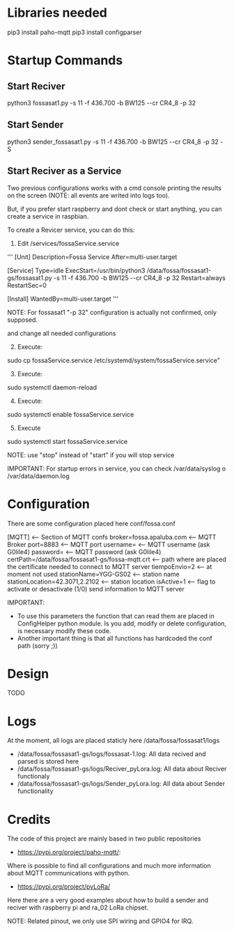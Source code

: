 # Libraries needed

pip3 install paho-mqtt
pip3 install configparser 

# Startup Commands

## Start Reciver

python3 fossasat1.py -s 11 -f 436.700 -b BW125 --cr CR4_8 -p 32

## Start Sender

python3 sender_fossasat1.py -s 11 -f 436.700 -b BW125 --cr CR4_8 -p 32 -S

## Start Reciver as a Service

Two previous configurations works with a cmd console printing the results on the screen (NOTE: all events are writed into logs too).

But, if you prefer start raspberry and dont check or start anything, you can create a service in raspbian.

To create a Revicer service, you can do this:

1. Edit <home>/services/fossaService.service

'''
[Unit]
Description=Fossa Service
After=multi-user.target

[Service]
Type=idle
ExecStart=/usr/bin/python3 /data/fossa/fossasat1-gs/fossasat1.py -s 11 -f 436.700 -b BW125 --cr CR4_8 -p 32 
Restart=always
RestartSec=0

[Install]
WantedBy=multi-user.target
'''

NOTE: For fossasat1 "-p 32" configuration is actually not confirmed, only supposed.

and change all needed configurations

2. Execute: 

sudo cp fossaService.service /etc/systemd/system/fossaService.service"

3. Execute:

sudo systemctl daemon-reload 

4. Execute:

sudo systemctl enable fossaService.service

5. Execute

sudo systemctl start fossaService.service

NOTE: use "stop" instead of "start" if you will stop service

IMPORTANT: For startup errors in service, you can check /var/data/syslog o /var/data/daemon.log

# Configuration

There are some configuration placed here conf/fossa.conf

[MQTT] <-- Section of MQTT confs 
broker=fossa.apaluba.com <-- MQTT Broker 
port=8883 <-- MQTT port 
username= <-- MQTT 
username (ask G0lile4) 
password= <-- MQTT password (ask G0lile4) 
certPath=/data/fossa/fossasat1-gs/fossa-mqtt.crt <-- path where are placed the certificate needed to connect to MQTT server 
tiempoEnvio=2 <-- at moment not used 
stationName=YGG-GS02 <-- station name 
stationLocation=42.3071,2.2102 <-- station location 
isActive=1 <-- flag to activate or desactivate (1/0) send information to MQTT server

IMPORTANT: 

- To use this parameters the function that can read them are placed in ConfigHelper python module. Is you add, modify or delete configuration, is necessary modify these code.
- Another important thing is that all functions has hardcoded the conf path (sorry ;))

# Design

TODO

# Logs

At the moment, all logs are placed staticly here /data/fossa/fossasat1/logs 

- /data/fossa/fossasat1-gs/logs/fossasat-1.log: All data recived and parsed is stored here
- /data/fossa/fossasat1-gs/logs/Reciver_pyLora.log: All data about Reciver functionaly
- /data/fossa/fossasat1-gs/logs/Sender_pyLora.log: All data about Sender functionality

# Credits

The code of this project are mainly based in two public repositories

- https://pypi.org/project/paho-mqtt/:

Where is possible to find all configurations and much more information about MQTT communications with python.

- https://pypi.org/project/pyLoRa/

Here there are a very good examples about how to build a sender and reciver with raspberry pi and ra_02 LoRa chipset.

NOTE: Related pinout, we only use SPI wiring and GPIO4 for IRQ.
